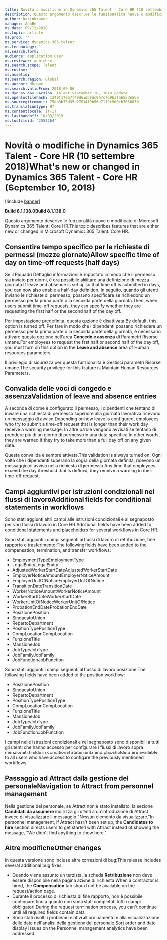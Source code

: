 ```yaml
---
title: Novità o modifiche in Dynamics 365 Talent - Core HR (10 settembre 2018)
description: Questo argomento descrive le funzionalità nuove o modificate di Microsoft Dynamics 365 Talent - Core HR.
author: Darinkramer
manager: AnnBe
ms.date: 09/12/2018
ms.topic: article
ms.prod: ''
ms.service: dynamics-365-talent
ms.technology: ''
ms.search.form: ''
audience: Application User
ms.reviewer: anbichse
ms.search.scope: Talent
ms.custom: ''
ms.assetid: ''
ms.search.region: Global
ms.author: dkrame
ms.search.validFrom: 2018-09-06
ms.dyn365.ops.version: Talent September 10, 2018 update
ms.openlocfilehash: 1340f17e57f49d6adb9dc0a7c769bafa655de56e
ms.sourcegitcommit: 75db3b75d35d27034f9b56e7119c9d0cb7666830
ms.translationtype: HT
ms.contentlocale: it-IT
ms.lasthandoff: 10/03/2019
ms.locfileid: "2551264"
---
```

# <a name="whats-new-or-changed-in-dynamics-365-talent---core-hr-september-10-2018"></a><span data-ttu-id="a7d5c-103">Novità o modifiche in Dynamics 365 Talent - Core HR (10 settembre 2018)</span><span class="sxs-lookup"><span data-stu-id="a7d5c-103">What's new or changed in Dynamics 365 Talent - Core HR (September 10, 2018)</span></span>

[!include [banner](includes/banner.md)]

<span data-ttu-id="a7d5c-104">**Build 8.1.138.0**</span><span class="sxs-lookup"><span data-stu-id="a7d5c-104">**Build 8.1.138.0**</span></span>

<span data-ttu-id="a7d5c-105">Questo argomento descrive le funzionalità nuove o modificate di Microsoft Dynamics 365 Talent: Core HR.</span><span class="sxs-lookup"><span data-stu-id="a7d5c-105">This topic describes features that are either new or changed in Microsoft Dynamics 365 Talent: Core HR.</span></span>

## <a name="allow-specific-time-of-day-on-time-off-requests-half-days"></a><span data-ttu-id="a7d5c-106">Consentire tempo specifico per le richieste di permessi (mezze giornate)</span><span class="sxs-lookup"><span data-stu-id="a7d5c-106">Allow specific time of day on time-off requests (half days)</span></span>

<span data-ttu-id="a7d5c-107">Se il Riquadri Dettaglio informazioni è impostato in modo che il permesso sia inviato per giorni, è ora possibile abilitare una definizione di mezza giornata.</span><span class="sxs-lookup"><span data-stu-id="a7d5c-107">If leave and absence is set up so that time off is submitted in days, you can now also enable a half-day definition.</span></span> <span data-ttu-id="a7d5c-108">In seguito, quando gli utenti inviano le richieste di permesso, possono specificare se richiedono un permesso per la prima parte o la seconda parte della giornata.</span><span class="sxs-lookup"><span data-stu-id="a7d5c-108">Then, when users submit time-off requests, they can specify whether they are requesting the first half or the second half of the day off.</span></span>

<span data-ttu-id="a7d5c-109">Per impostazione predefinita, questa opzione è disattivata.</span><span class="sxs-lookup"><span data-stu-id="a7d5c-109">By default, this option is turned off.</span></span> <span data-ttu-id="a7d5c-110">Per fare in modo che i dipendenti possano richiedere un permesso per la prima parte o la seconda parte della giornata, è necessario attivare questa opzione nell'area **Congedo e assenza** di Parametri Risorse umane.</span><span class="sxs-lookup"><span data-stu-id="a7d5c-110">For employees to request the first half or second half of the day off, you must turn on this option in the **Leave and absence** area of Human resources parameters.</span></span>

<span data-ttu-id="a7d5c-111">Il privilegio di sicurezza per questa funzionalità è Gestisci parametri Risorse umane.</span><span class="sxs-lookup"><span data-stu-id="a7d5c-111">The security privilege for this feature is Maintain Human Resources Parameters.</span></span>

## <a name="validation-of-leave-and-absence-entries"></a><span data-ttu-id="a7d5c-112">Convalida delle voci di congedo e assenza</span><span class="sxs-lookup"><span data-stu-id="a7d5c-112">Validation of leave and absence entries</span></span>

<span data-ttu-id="a7d5c-113">A seconda di come è configurato il permesso, i dipendenti che tentano di inviare una richiesta di permesso superiore alla giornata lavorativa ricevono un messaggio di avviso.</span><span class="sxs-lookup"><span data-stu-id="a7d5c-113">Depending on how leave is configured, employees who try to submit a time-off request that is longer than their work day receive a warning message.</span></span> <span data-ttu-id="a7d5c-114">In altre parole vengono avvisati se tentano di prendere più di un giorno di permesso in una data specifica.</span><span class="sxs-lookup"><span data-stu-id="a7d5c-114">In other words, they are warned if they try to take more than a full day off on any given date.</span></span>

<span data-ttu-id="a7d5c-115">Questa convalida è sempre attivata.</span><span class="sxs-lookup"><span data-stu-id="a7d5c-115">This validation is always turned on.</span></span> <span data-ttu-id="a7d5c-116">Ogni volta che i dipendenti superano la soglia della giornata definita, ricevono un messaggio di avviso nella richiesta di permesso.</span><span class="sxs-lookup"><span data-stu-id="a7d5c-116">Any time that employees exceed the day threshold that is defined, they receive a warning in their time-off request.</span></span>

## <a name="additional-fields-for-conditional-statements-in-workflows"></a><span data-ttu-id="a7d5c-117">Campi aggiuntivi per istruzioni condizionali nei flussi di lavoro</span><span class="sxs-lookup"><span data-stu-id="a7d5c-117">Additional fields for conditional statements in workflows</span></span>

<span data-ttu-id="a7d5c-118">Sono stati aggiunti altri campi alle istruzioni condizionali e ai segnaposto per vari flussi di lavoro in Core HR.</span><span class="sxs-lookup"><span data-stu-id="a7d5c-118">Additional fields have been added to conditional statements and placeholders for several workflows in Core HR.</span></span>

<span data-ttu-id="a7d5c-119">Sono stati aggiunti i campi seguenti ai flussi di lavoro di retribuzione, fine rapporto e trasferimento:</span><span class="sxs-lookup"><span data-stu-id="a7d5c-119">The following fields have been added to the compensation, termination, and transfer workflows:</span></span>

- <span data-ttu-id="a7d5c-120">EmploymentType</span><span class="sxs-lookup"><span data-stu-id="a7d5c-120">EmploymentType</span></span>
- <span data-ttu-id="a7d5c-121">LegalEntity</span><span class="sxs-lookup"><span data-stu-id="a7d5c-121">LegalEntity</span></span>
- <span data-ttu-id="a7d5c-122">AdjustedWorkerStartDate</span><span class="sxs-lookup"><span data-stu-id="a7d5c-122">AdjustedWorkerStartDate</span></span>
- <span data-ttu-id="a7d5c-123">EmployerNoticeAmount</span><span class="sxs-lookup"><span data-stu-id="a7d5c-123">EmployerNoticeAmount</span></span>
- <span data-ttu-id="a7d5c-124">EmployerUnitOfNotice</span><span class="sxs-lookup"><span data-stu-id="a7d5c-124">EmployerUnitOfNotice</span></span>
- <span data-ttu-id="a7d5c-125">TransitionDate</span><span class="sxs-lookup"><span data-stu-id="a7d5c-125">TransitionDate</span></span>
- <span data-ttu-id="a7d5c-126">WorkerNoticeAmount</span><span class="sxs-lookup"><span data-stu-id="a7d5c-126">WorkerNoticeAmount</span></span>
- <span data-ttu-id="a7d5c-127">WorkerStartDate</span><span class="sxs-lookup"><span data-stu-id="a7d5c-127">WorkerStartDate</span></span>
- <span data-ttu-id="a7d5c-128">WorkerUnitOfNotice</span><span class="sxs-lookup"><span data-stu-id="a7d5c-128">WorkerUnitOfNotice</span></span>
- <span data-ttu-id="a7d5c-129">ProbationEndDate</span><span class="sxs-lookup"><span data-stu-id="a7d5c-129">ProbationEndDate</span></span>
- <span data-ttu-id="a7d5c-130">Posizione</span><span class="sxs-lookup"><span data-stu-id="a7d5c-130">Position</span></span>
- <span data-ttu-id="a7d5c-131">Sindacato</span><span class="sxs-lookup"><span data-stu-id="a7d5c-131">Union</span></span>
- <span data-ttu-id="a7d5c-132">Reparto</span><span class="sxs-lookup"><span data-stu-id="a7d5c-132">Department</span></span>
- <span data-ttu-id="a7d5c-133">PositionType</span><span class="sxs-lookup"><span data-stu-id="a7d5c-133">PositionType</span></span>
- <span data-ttu-id="a7d5c-134">CompLocation</span><span class="sxs-lookup"><span data-stu-id="a7d5c-134">CompLocation</span></span>
- <span data-ttu-id="a7d5c-135">Funzione</span><span class="sxs-lookup"><span data-stu-id="a7d5c-135">Title</span></span>
- <span data-ttu-id="a7d5c-136">Mansione</span><span class="sxs-lookup"><span data-stu-id="a7d5c-136">Job</span></span>
- <span data-ttu-id="a7d5c-137">JobType</span><span class="sxs-lookup"><span data-stu-id="a7d5c-137">JobType</span></span>
- <span data-ttu-id="a7d5c-138">JobFamily</span><span class="sxs-lookup"><span data-stu-id="a7d5c-138">JobFamily</span></span>
- <span data-ttu-id="a7d5c-139">JobFunction</span><span class="sxs-lookup"><span data-stu-id="a7d5c-139">JobFunction</span></span>

<span data-ttu-id="a7d5c-140">Sono stati aggiunti i campi seguenti al flusso di lavoro posizione:</span><span class="sxs-lookup"><span data-stu-id="a7d5c-140">The following fields have been added to the position workflow:</span></span>

- <span data-ttu-id="a7d5c-141">Posizione</span><span class="sxs-lookup"><span data-stu-id="a7d5c-141">Position</span></span>
- <span data-ttu-id="a7d5c-142">Sindacato</span><span class="sxs-lookup"><span data-stu-id="a7d5c-142">Union</span></span>
- <span data-ttu-id="a7d5c-143">Reparto</span><span class="sxs-lookup"><span data-stu-id="a7d5c-143">Department</span></span>
- <span data-ttu-id="a7d5c-144">PositionType</span><span class="sxs-lookup"><span data-stu-id="a7d5c-144">PositionType</span></span>
- <span data-ttu-id="a7d5c-145">CompLocation</span><span class="sxs-lookup"><span data-stu-id="a7d5c-145">CompLocation</span></span>
- <span data-ttu-id="a7d5c-146">Funzione</span><span class="sxs-lookup"><span data-stu-id="a7d5c-146">Title</span></span>
- <span data-ttu-id="a7d5c-147">Mansione</span><span class="sxs-lookup"><span data-stu-id="a7d5c-147">Job</span></span>
- <span data-ttu-id="a7d5c-148">JobType</span><span class="sxs-lookup"><span data-stu-id="a7d5c-148">JobType</span></span>
- <span data-ttu-id="a7d5c-149">JobFamily</span><span class="sxs-lookup"><span data-stu-id="a7d5c-149">JobFamily</span></span>
- <span data-ttu-id="a7d5c-150">JobFunction</span><span class="sxs-lookup"><span data-stu-id="a7d5c-150">JobFunction</span></span>

<span data-ttu-id="a7d5c-151">I campi nelle istruzioni condizionali e nei segnaposto sono disponibili a tutti gli utenti che hanno accesso per configurare i flussi di lavoro sopra menzionati.</span><span class="sxs-lookup"><span data-stu-id="a7d5c-151">Fields in conditional statements and placeholders are available to all users who have access to configure the previously mentioned workflows.</span></span>

## <a name="navigation-to-attract-from-personnel-management"></a><span data-ttu-id="a7d5c-152">Passaggio ad Attract dalla gestione del personale</span><span class="sxs-lookup"><span data-stu-id="a7d5c-152">Navigation to Attract from personnel management</span></span>

<span data-ttu-id="a7d5c-153">Nella gestione del personale, se Attract non è stato installato, la sezione **Candidati da assumere** indirizza gli utenti a un'introduzione di Attract invece di visualizzare il messaggio "Nessun elemento da visualizzare."</span><span class="sxs-lookup"><span data-stu-id="a7d5c-153">In personnel management, if Attract hasn't been set up, the **Candidates to hire** section directs users to get started with Attract instead of showing the message, "We didn't find anything to show here."</span></span>

## <a name="other-changes"></a><span data-ttu-id="a7d5c-154">Altre modifiche</span><span class="sxs-lookup"><span data-stu-id="a7d5c-154">Other changes</span></span>

<span data-ttu-id="a7d5c-155">In questa versione sono incluse altre correzioni di bug:</span><span class="sxs-lookup"><span data-stu-id="a7d5c-155">This release includes several additional bug fixes:</span></span>

- <span data-ttu-id="a7d5c-156">Quando viene assunto un terzista, la scheda **Retribuzione** non deve essere disponibile nella pagina azione di richiesta.</span><span class="sxs-lookup"><span data-stu-id="a7d5c-156">When a contractor is hired, the **Compensation** tab should not be available on the request/action page.</span></span>
- <span data-ttu-id="a7d5c-157">Durante il processo di richiesta di fine rapporto, non è possibile continuare fino a quanto non sono stati completati tutti i campi obbligatori.</span><span class="sxs-lookup"><span data-stu-id="a7d5c-157">During the request termination process, you can't continue until all required fields contain data.</span></span>
- <span data-ttu-id="a7d5c-158">Sono stati risolti i problemi relativi all'ordinamento e alla visualizzazione delle date nell'analisi della gestione del personale.</span><span class="sxs-lookup"><span data-stu-id="a7d5c-158">Sort order and date display issues on the Personnel management analytics have been addressed.</span></span>
